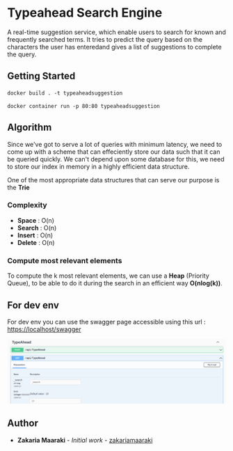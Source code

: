 # Typeahead Search Engine

A real-time suggestion service, which enable users to search for known and frequently searched terms. It tries to predict the query based on the characters the user has enteredand gives a list of suggestions to complete the query.

## Getting Started

```shell
docker build . -t typeaheadsuggestion
```

```shell
docker container run -p 80:80 typeaheadsuggestion
```

## Algorithm

Since we've got to serve a lot of queries with minimum latency, we need to come up with a scheme that can effeciently store our data such that it can be queried quickly. We can't depend upon some database for this, we need to store our index in memory in a highly efficient data structure.

One of the most appropriate data structures that can serve our purpose is the **Trie** 

### Complexity

* **Space** : O(n)
* **Search** : O(n)
* **Insert** : O(n)
* **Delete** : O(n) 

### Compute most relevant elements

To compute the k most relevant elements, we can use a **Heap** (Priority Queue), to be able to do it during the search in an efficient way **O(nlog(k))**.

## For dev env

For dev env you can use the swagger page accessible using this url : [https://localhost/swagger](https://localhost/swagger)

![Swagger](images/Swagger-page.png?raw=true "ProblemSolvingPlatformSwagger")


## Author

- **Zakaria Maaraki** - _Initial work_ - [zakariamaaraki](https://github.com/zakariamaaraki)
